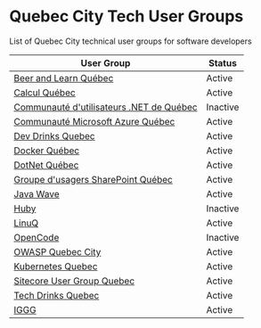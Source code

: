 # Quebec City Tech User Groups
List of Quebec City technical user groups for software developers

| User Group                                                                      | Status   | 
|---------------------------------------------------------------------------------|----------| 
| [Beer and Learn Québec](http://beer-learn.com)                                  | Active   | 
| [Calcul Québec](http://www.calculquebec.ca/en/)                                 | Active   | 
| [Communauté d'utilisateurs .NET de Québec](http://www.meetup.com/leCUNQ/)       | Inactive | 
| [Communauté Microsoft Azure Québec](http://www.meetup.com/AzureQC/)             | Active   | 
| [Dev Drinks Quebec](https://www.facebook.com/devdrinksqc/)                      | Active   | 
| [Docker Québec](http://www.meetup.com/Docker-Quebec-Meetup)                     | Active   | 
| [DotNet Québec](http://www.meetup.com/DotNet-Quebec/)                           | Active   | 
| [Groupe d'usagers SharePoint Québec](https://www.meetup.com/guspquebec/)        | Active   | 
| [Java Wave](http://www.eventbrite.ca/o/java-wave-12011851471)                   | Active   | 
| [Huby](http://huby.co/)                                                         | Inactive | 
| [LinuQ](https://linuq.org/)                                                     | Active   | 
| [OpenCode](http://www.opencode.ca)                                              | Inactive | 
| [OWASP Quebec City](https://www.owasp.org/index.php/Quebec_City)                | Active   | 
| [Kubernetes Quebec](https://www.meetup.com/Kubernetes-Quebec/)                  | Active   | 
| [Sitecore User Group Quebec](http://www.meetup.com/Sitecore-User-Group-Quebec/) | Active   | 
| [Tech Drinks Quebec](https://www.facebook.com/techdrinksqc/)                    | Active   | 
| [IGGG](http://www2.ift.ulaval.ca/~pgiguere/rgroup/readingGroup2015.html)        | Active   | 
